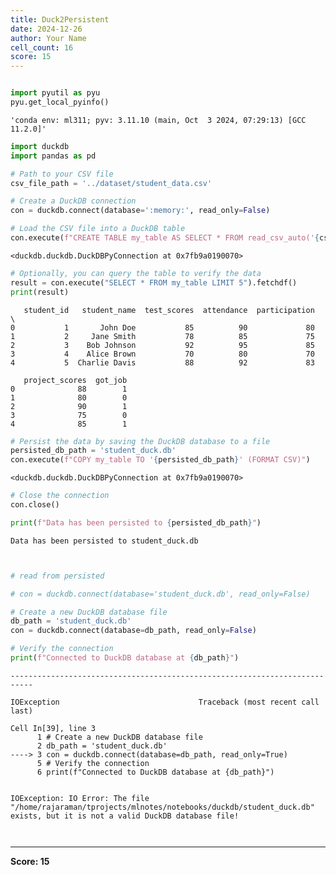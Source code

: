 ```yaml
---
title: Duck2Persistent
date: 2024-12-26
author: Your Name
cell_count: 16
score: 15
---
```


```python

```


```python
import pyutil as pyu
pyu.get_local_pyinfo()
```




    'conda env: ml311; pyv: 3.11.10 (main, Oct  3 2024, 07:29:13) [GCC 11.2.0]'




```python
import duckdb
import pandas as pd
```


```python
# Path to your CSV file
csv_file_path = '../dataset/student_data.csv'
```


```python
# Create a DuckDB connection
con = duckdb.connect(database=':memory:', read_only=False)
```


```python
# Load the CSV file into a DuckDB table
con.execute(f"CREATE TABLE my_table AS SELECT * FROM read_csv_auto('{csv_file_path}')")
```




    <duckdb.duckdb.DuckDBPyConnection at 0x7fb9a0190070>




```python
# Optionally, you can query the table to verify the data
result = con.execute("SELECT * FROM my_table LIMIT 5").fetchdf()
print(result)
```

       student_id   student_name  test_scores  attendance  participation  \
    0           1       John Doe           85          90             80   
    1           2     Jane Smith           78          85             75   
    2           3    Bob Johnson           92          95             85   
    3           4    Alice Brown           70          80             70   
    4           5  Charlie Davis           88          92             83   
    
       project_scores  got_job  
    0              88        1  
    1              80        0  
    2              90        1  
    3              75        0  
    4              85        1  



```python
# Persist the data by saving the DuckDB database to a file
persisted_db_path = 'student_duck.db'
con.execute(f"COPY my_table TO '{persisted_db_path}' (FORMAT CSV)")
```




    <duckdb.duckdb.DuckDBPyConnection at 0x7fb9a0190070>




```python
# Close the connection
con.close()
```


```python
print(f"Data has been persisted to {persisted_db_path}")
```

    Data has been persisted to student_duck.db



```python

```


```python

```


```python
# read from persisted

# con = duckdb.connect(database='student_duck.db', read_only=False)
```


```python
# Create a new DuckDB database file
db_path = 'student_duck.db'
con = duckdb.connect(database=db_path, read_only=False)

# Verify the connection
print(f"Connected to DuckDB database at {db_path}")
```


    ---------------------------------------------------------------------------

    IOException                               Traceback (most recent call last)

    Cell In[39], line 3
          1 # Create a new DuckDB database file
          2 db_path = 'student_duck.db'
    ----> 3 con = duckdb.connect(database=db_path, read_only=True)
          5 # Verify the connection
          6 print(f"Connected to DuckDB database at {db_path}")


    IOException: IO Error: The file "/home/rajaraman/tprojects/mlnotes/notebooks/duckdb/student_duck.db" exists, but it is not a valid DuckDB database file!



```python

```


```python

```


---
**Score: 15**
